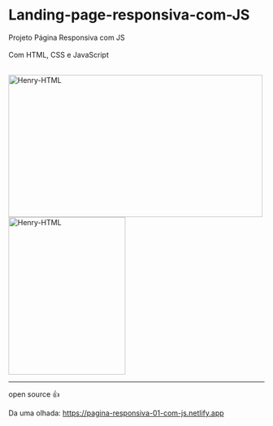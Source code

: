 # Landing-page-responsiva-com-JS
 
Projeto Página Responsiva com JS
<br>
<br>
Com HTML, CSS e JavaScript

<br>
<img align="center" alt="Henry-HTML" height="280" width="500" src="https://user-images.githubusercontent.com/96191361/175795980-e90508b7-b0d7-47f3-9125-7f1d1ba0f845.png">
<img align="center" alt="Henry-HTML" height="310" width="230" src="https://user-images.githubusercontent.com/96191361/175795995-827f9b5f-26cc-4acb-8a73-936358fb30d0.png">
<hr>
open source 👍
<br>

Da uma olhada: https://pagina-responsiva-01-com-js.netlify.app

